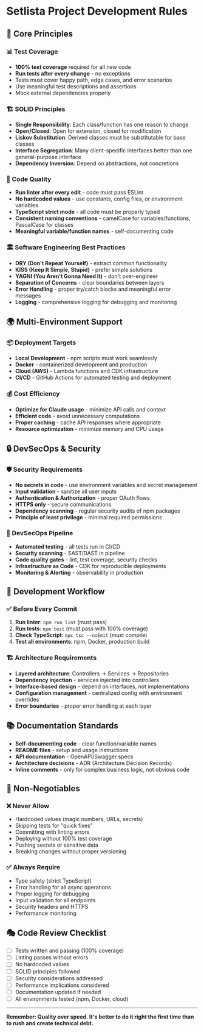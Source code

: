 # Setlista Project Development Rules

## 🎯 Core Principles

### 📊 Test Coverage
- **100% test coverage** required for all new code
- **Run tests after every change** - no exceptions
- Tests must cover happy path, edge cases, and error scenarios
- Use meaningful test descriptions and assertions
- Mock external dependencies properly

### 🏗️ SOLID Principles
- **Single Responsibility**: Each class/function has one reason to change
- **Open/Closed**: Open for extension, closed for modification
- **Liskov Substitution**: Derived classes must be substitutable for base classes
- **Interface Segregation**: Many client-specific interfaces better than one general-purpose interface
- **Dependency Inversion**: Depend on abstractions, not concretions

### 🔧 Code Quality
- **Run linter after every edit** - code must pass ESLint
- **No hardcoded values** - use constants, config files, or environment variables
- **TypeScript strict mode** - all code must be properly typed
- **Consistent naming conventions** - camelCase for variables/functions, PascalCase for classes
- **Meaningful variable/function names** - self-documenting code

### 🏛️ Software Engineering Best Practices
- **DRY (Don't Repeat Yourself)** - extract common functionality
- **KISS (Keep It Simple, Stupid)** - prefer simple solutions
- **YAGNI (You Aren't Gonna Need It)** - don't over-engineer
- **Separation of Concerns** - clear boundaries between layers
- **Error Handling** - proper try/catch blocks and meaningful error messages
- **Logging** - comprehensive logging for debugging and monitoring

## 🌍 Multi-Environment Support

### 📦 Deployment Targets
- **Local Development** - npm scripts must work seamlessly
- **Docker** - containerized development and production
- **Cloud (AWS)** - Lambda functions and CDK infrastructure
- **CI/CD** - GitHub Actions for automated testing and deployment

### 💰 Cost Efficiency
- **Optimize for Claude usage** - minimize API calls and context
- **Efficient code** - avoid unnecessary computations
- **Proper caching** - cache API responses where appropriate
- **Resource optimization** - minimize memory and CPU usage

## 🔒 DevSecOps & Security

### 🛡️ Security Requirements
- **No secrets in code** - use environment variables and secret management
- **Input validation** - sanitize all user inputs
- **Authentication & Authorization** - proper OAuth flows
- **HTTPS only** - secure communications
- **Dependency scanning** - regular security audits of npm packages
- **Principle of least privilege** - minimal required permissions

### 🔄 DevSecOps Pipeline
- **Automated testing** - all tests run in CI/CD
- **Security scanning** - SAST/DAST in pipeline
- **Code quality gates** - lint, test coverage, security checks
- **Infrastructure as Code** - CDK for reproducible deployments
- **Monitoring & Alerting** - observability in production

## 📝 Development Workflow

### ✅ Before Every Commit
1. **Run linter**: `npm run lint` (must pass)
2. **Run tests**: `npm test` (must pass with 100% coverage)
3. **Check TypeScript**: `npx tsc --noEmit` (must compile)
4. **Test all environments**: npm, Docker, production build

### 🏗️ Architecture Requirements
- **Layered architecture**: Controllers → Services → Repositories
- **Dependency injection** - services injected into controllers
- **Interface-based design** - depend on interfaces, not implementations
- **Configuration management** - centralized config with environment overrides
- **Error boundaries** - proper error handling at each layer

## 📚 Documentation Standards
- **Self-documenting code** - clear function/variable names
- **README files** - setup and usage instructions
- **API documentation** - OpenAPI/Swagger specs
- **Architecture decisions** - ADR (Architecture Decision Records)
- **Inline comments** - only for complex business logic, not obvious code

## 🚨 Non-Negotiables

### ❌ Never Allow
- Hardcoded values (magic numbers, URLs, secrets)
- Skipping tests for "quick fixes"
- Committing with linting errors
- Deploying without 100% test coverage
- Pushing secrets or sensitive data
- Breaking changes without proper versioning

### ✅ Always Require
- Type safety (strict TypeScript)
- Error handling for all async operations
- Proper logging for debugging
- Input validation for all endpoints
- Security headers and HTTPS
- Performance monitoring

## 🎭 Code Review Checklist
- [ ] Tests written and passing (100% coverage)
- [ ] Linting passes without errors
- [ ] No hardcoded values
- [ ] SOLID principles followed
- [ ] Security considerations addressed
- [ ] Performance implications considered
- [ ] Documentation updated if needed
- [ ] All environments tested (npm, Docker, cloud)

---

**Remember: Quality over speed. It's better to do it right the first time than to rush and create technical debt.**